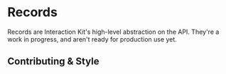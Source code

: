 # Records

Records are Interaction Kit's high-level abstraction on the API. They're a work in progress, and aren't ready for production use yet.

## Contributing & Style
